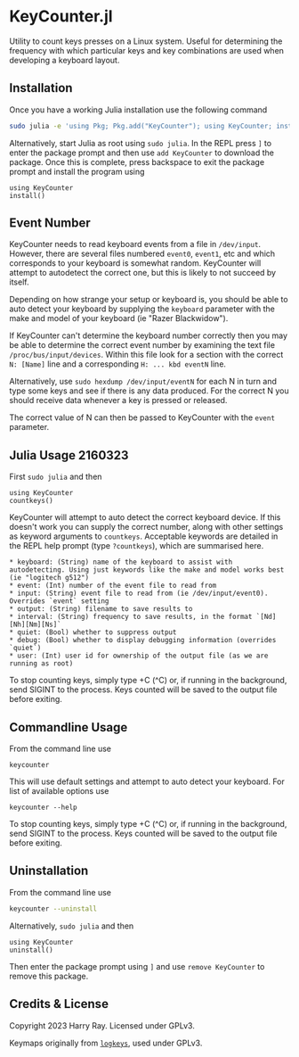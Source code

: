 # KeyCounter.jl

Utility to count keys presses on a Linux system. Useful for determining the frequency with which particular keys and key combinations are used when developing a keyboard layout.

## Installation

Once you have a working Julia installation use the following command
```bash
sudo julia -e 'using Pkg; Pkg.add("KeyCounter"); using KeyCounter; install()'
```

Alternatively, start Julia as root using `sudo julia`. In the REPL press `]` to enter the package prompt and then use `add KeyCounter` to download the package. Once this is complete, press backspace to exit the package prompt and install the program using
```julia-repl
using KeyCounter
install()
```

## Event Number

KeyCounter needs to read keyboard events from a file in `/dev/input`. However, there are several files numbered `event0`, `event1`, etc and which corresponds to your keyboard is somewhat random. KeyCounter will attempt to autodetect the correct one, but this is likely to not succeed by itself.

Depending on how strange your setup or keyboard is, you should be able to auto detect your keyboard by supplying the `keyboard` parameter with the make and model of your keyboard (ie "Razer Blackwidow").

If KeyCounter can't determine the keyboard number correctly then you may be able to determine the correct event number by examining the text file `/proc/bus/input/devices`. Within this file look for a section with the correct `N: [Name]` line and a corresponding `H: ... kbd eventN` line.

Alternatively, use `sudo hexdump /dev/input/eventN` for each N in turn and type some keys and see if there is any data produced. For the correct N you should receive data whenever a key is pressed or released.

The correct value of N can then be passed to KeyCounter with the `event` parameter.

## Julia Usage 2160323

First `sudo julia` and then
```julia-repl
using KeyCounter
countkeys()
```
KeyCounter will attempt to auto detect the correct keyboard device. If this doesn't work you can supply the correct number, along with other settings as keyword arguments to `countkeys`. Acceptable keywords are detailed in the REPL help prompt (type `?countkeys`), which are summarised here.

    * keyboard: (String) name of the keyboard to assist with autodetecting. Using just keywords like the make and model works best (ie "logitech g512")
    * event: (Int) number of the event file to read from
    * input: (String) event file to read from (ie /dev/input/event0). Overrides `event` setting
    * output: (String) filename to save results to
    * interval: (String) frequency to save results, in the format `[Nd][Nh][Nm][Ns]`
    * quiet: (Bool) whether to suppress output
    * debug: (Bool) whether to display debugging information (overrides `quiet`)
    * user: (Int) user id for ownership of the output file (as we are running as root)

To stop counting keys, simply type <CTRL>+C (^C) or, if running in the background, send SIGINT to the process. Keys counted will be saved to the output file before exiting.

## Commandline Usage

From the command line use
```
keycounter
```
This will use default settings and attempt to auto detect your keyboard. For list of available options use
```
keycounter --help
```
To stop counting keys, simply type <CTRL>+C (^C) or, if running in the background, send SIGINT to the process. Keys counted will be saved to the output file before exiting.

## Uninstallation

From the command line use
```bash
keycounter --uninstall
```

Alternatively, `sudo julia` and then
```julia-repl
using KeyCounter
uninstall()
```
Then enter the package prompt using `]` and use `remove KeyCounter` to remove this package.

## Credits & License

Copyright 2023 Harry Ray. Licensed under GPLv3.

Keymaps originally from [`logkeys`](https://github.com/kernc/logkeys), used under GPLv3.

